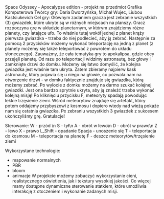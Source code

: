Space Odyssey - Apocalypse edition - projekt na przedmiot Grafika Komputerowa
Twórcy gry: Daria Dworzyńska, Michał Wujec, Liubou Kastsiukevich 
Cel gry: Głównym zadaniem gracza jest zebranie wszystkich (3) gwiazdek, które ukryte są w różnych miejscach na planszy. 
Gracz rozpoczyna grę w układzie planetarnym, w którym znajdziemy różne planety, czy latające ufo. 
To właśnie tutaj wokół jednej z planet krąży pierwsza gwiazdka - trzeba do niej podlecieć, aby ją zebrać. 
Następnie za pomocą 2 przycisków możemy wykonać teleportację na jedną z planet (z planety możemy się także teleportować z powrotem do układu słonecznego). 
Zauważmy, że cała tematyka gry to apokalipsa, gdzie obcy przejęli planetę. Od razu po teleportacji widzimy astronautę, bez głowy i zamknięte drzwi do domku. 
Możemy się łatwo domyślić, że kolejna gwiazdka jest właśnie tam ukryta. 
Zatem zbieramy najpierw kask astronauty, który pojawia się u niego na głowie, co pozwala nam na otworzenie drzwi - w domku faktycznie znajduje się gwiazdka, którą możemy zebrać. 
Po wylocie z domku możemy na darmo szukać kolejnej gwiazdki. 
Jest ona bardzo sprytnie ukryta, aby ją znaleźć trzeba wykonać kolejną misję! Po kliknięciu przycisku F, meteoryty spadają powodując lekkie trzęsienie ziemi. 
Wśród meteorytów znajduje się artefakt, który potem oddajemy przybyszowi z kosmosu i dopiero wtedy nad wieżą pokaże nam się ostatnia gwiazdka. 
Po zebraniu wszystkich 3 gwiazdek z sukcesem ukończyliśmy grę. Gratulacje!

Sterowanie:
W - przód \n
S - tył\n
A - obrót w lewo\n
D - obrót w prawo\n
Z - lewo
X - prawo
L_Shift - opadanie
Spacja - unoszenie się
T - teleportacja do kosmosu
M - teleportacja na planetę
F - deszcz meteorytów/trzęsienie ziemi

Wykorzystane technologie:
- mapowanie normalnych
- PBR
- bloom
- animacje
W projekcie możemy zobaczyć wykorzystanie cieni, realistycznego oświetlenia, jak i tekstury wysokiej jakości. 
Co więcej mamy dostępne dynamiczne sterowanie statkiem, które umożliwia interakcję z otoczeniem i wykonanie zadanych misji.
